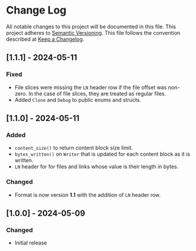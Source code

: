 # Change Log

All notable changes to this project will be documented in this file.
This project adheres to [Semantic Versioning](http://semver.org/).
This file follows the convention described at
[Keep a Changelog](http://keepachangelog.com/en/1.0.0/).

## [1.1.1] - 2024-05-11
### Fixed
- File slices were missing the `LN` header row if the file offset was non-zero.
  In the case of file slices, they are treated as regular files.
- Added `Clone` and `Debug` to public enums and structs.

## [1.1.0] - 2024-05-11
### Added
- `content_size()` to return content block size limit.
- `bytes_written()` on `Writer` that is updated for each content block as it is written.
- `LN` header for for files and links whose value is their length in bytes.
### Changed
- Format is now version **1.1** with the addition of `LN` header row.

## [1.0.0] - 2024-05-09
### Changed
- Initial release
